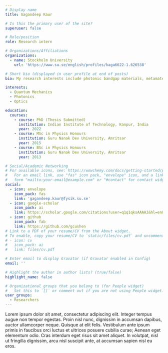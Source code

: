 ```yaml
---
# Display name
title: Gagandeep Kaur

# Is this the primary user of the site?
superuser: false

# Role/position
role: Research intern

# Organizations/Affiliations
organizations:
  - name: Stockholm University
    url: 'https://www.su.se/english/profiles/kaga6622-1.626538'

# Short bio (displayed in user profile at end of posts)
bio: My research interests include photonic bandgap materials, metamaterials, integrated optics

interests:
  - Quantum Mechanics 
  - Photonics
  - Optics

education:
  courses:
    - course: PhD (Thesis Submitted)
      institution: Indian Institute of Technology, Kanpur, India
      year: 2022
    - course: MSc in Physics Honours 
      institution: Guru Nanak Dev University, Amritsar 
      year: 2015
    - course: BSc in Physics Honours
      institution: Guru Nanak Dev University, Amritsar 
      year: 2013

# Social/Academic Networking
# For available icons, see: https://wowchemy.com/docs/getting-started/page-builder/#icons
#   For an email link, use "fas" icon pack, "envelope" icon, and a link in the
#   form "mailto:your-email@example.com" or "#contact" for contact widget.
social:
  - icon: envelope
    icon_pack: fas
    link: 'gagandeep.kaur@fysik.su.se'
  - icon: google-scholar
    icon_pack: ai
    link: https://scholar.google.com/citations?user=q1q1qksAAAAJ&hl=en&oi=ao
  - icon: github
    icon_pack: fab
    link: https://github.com/gcushen
# Link to a PDF of your resume/CV from the About widget.
# To enable, copy your resume/CV to `static/files/cv.pdf` and uncomment the lines below.
# - icon: cv
#   icon_pack: ai
#   link: files/cv.pdf

# Enter email to display Gravatar (if Gravatar enabled in Config)
email: ''

# Highlight the author in author lists? (true/false)
highlight_name: false

# Organizational groups that you belong to (for People widget)
#   Set this to `[]` or comment out if you are not using People widget.
user_groups:
  - Researchers
---
```


Lorem ipsum dolor sit amet, consectetur adipiscing elit. Integer tempus augue non tempor egestas. Proin nisl nunc, dignissim in accumsan dapibus, auctor ullamcorper neque. Quisque at elit felis. Vestibulum ante ipsum primis in faucibus orci luctus et ultrices posuere cubilia curae; Aenean eget elementum odio. Cras interdum eget risus sit amet aliquet. In volutpat, nisl ut fringilla dignissim, arcu nisl suscipit ante, at accumsan sapien nisl eu eros.
